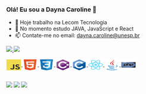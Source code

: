 ### Olá! Eu sou a Dayna Caroline 👋

- 🔭 Hoje trabalho na Lecom Tecnologia
- 🌱 No momento estudo JAVA, JavaScript e React
- 📫 Contate-me no email: dayna.caroline@unesp.br

<div>
  <a href="https://github.com/Dayna-Caroline">
  <img height="180em" src="https://github-readme-stats.vercel.app/api?username=Dayna-Caroline&show_icons=true&theme=dracula&include_all_commits=true&count_private=true"/>
  <img height="180em" src="https://github-readme-stats.vercel.app/api/top-langs/?username=Dayna-Caroline&layout=compact&langs_count=7&theme=dracula"/>
</div>
  
<div style="display: inline_block"><br>
  <img align="center" alt="Dayna-JS" height="30" width="40" src="https://raw.githubusercontent.com/devicons/devicon/master/icons/javascript/javascript-original.svg">
  <img align="center" alt="Dayna-HTML" height="30" width="40" src="https://raw.githubusercontent.com/devicons/devicon/master/icons/html5/html5-original.svg">
  <img align="center" alt="Dayna-CSS" height="30" width="40" src="https://raw.githubusercontent.com/devicons/devicon/master/icons/css3/css3-original.svg">
  <img align="center" alt="Dayna-Csharp" height="30" width="40" src="https://raw.githubusercontent.com/devicons/devicon/master/icons/csharp/csharp-original.svg">
  <img align="center" alt="Dayna-C" height="30" width="40" src="https://raw.githubusercontent.com/devicons/devicon/master/icons/c/c-original.svg">
  <img align="center" alt="Dayna-React" height="30" width="40" src="https://raw.githubusercontent.com/devicons/devicon/master/icons/react/react-original.svg">
  <img align="center" alt="Dayna-Java" height="30" width="40" src="https://raw.githubusercontent.com/devicons/devicon/master/icons/java/java-original.svg">
  <img align="center" alt="Dayna-PHP" height="30" width="40" src="https://raw.githubusercontent.com/devicons/devicon/master/icons/php/php-original.svg">
  
</div>
  
 ##
  
<div> 
  <a href="https://www.linkedin.com/in/daynacaroline/" target="_blank"><img src="https://img.shields.io/badge/-LinkedIn-%230077B5?style=for-the-badge&logo=linkedin&logoColor=white" target="_blank"></a>
  <a href = "mailto:dayna.caroline@unesp.br"><img src="https://img.shields.io/badge/-Gmail-%23333?style=for-the-badge&logo=gmail&logoColor=white" target="_blank"></a> 
  <a href="https://instagram.com/dayna_caroline" target="_blank"><img src="https://img.shields.io/badge/-Instagram-%23E4405F?style=for-the-badge&logo=instagram&logoColor=white" target="_blank"></a>
 
</div>
